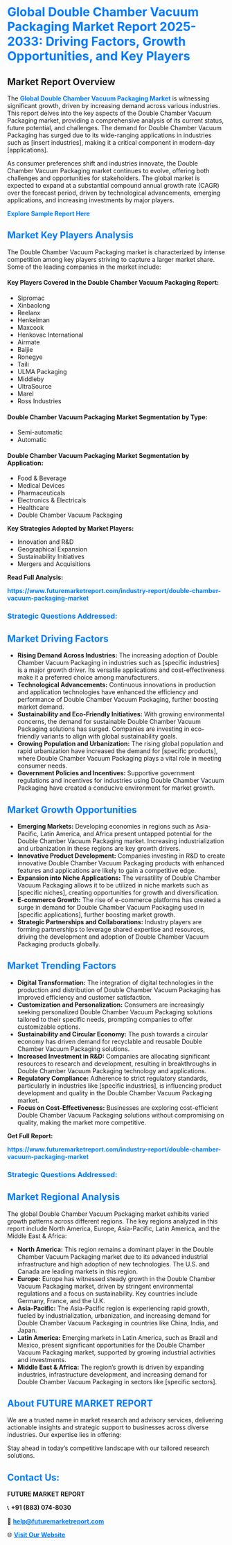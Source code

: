 <h1 style="color: #007BFF;">Global Double Chamber Vacuum Packaging Market Report 2025-2033: Driving Factors, Growth Opportunities, and Key Players</h1>

<section id="overview">
<h2>Market Report Overview</h2>
<p>The <a href="https://www.futuremarketreport.com/industry-report/double-chamber-vacuum-packaging-market" style="color: #007BFF; text-decoration: none;"><strong>Global Double Chamber Vacuum Packaging Market</strong></a> is witnessing significant growth, driven by increasing demand across various industries. This report delves into the key aspects of the Double Chamber Vacuum Packaging market, providing a comprehensive analysis of its current status, future potential, and challenges. The demand for Double Chamber Vacuum Packaging has surged due to its wide-ranging applications in industries such as [insert industries], making it a critical component in modern-day [applications].</p>
<p>As consumer preferences shift and industries innovate, the Double Chamber Vacuum Packaging market continues to evolve, offering both challenges and opportunities for stakeholders. The global market is expected to expand at a substantial compound annual growth rate (CAGR) over the forecast period, driven by technological advancements, emerging applications, and increasing investments by major players.</p>
</section>

<section id="overview">
<p><a href="https://www.futuremarketreport.com/request-sample/reportId=112481" style="color: #007BFF; text-decoration: none;"><strong>Explore Sample Report Here</strong></a></p>
</section>

<section id="key-players">
<h2 style="color: #007BFF;">Market Key Players Analysis</h2>
<p>The Double Chamber Vacuum Packaging market is characterized by intense competition among key players striving to capture a larger market share. Some of the leading companies in the market include:</p>
<h4>Key Players Covered in the Double Chamber Vacuum Packaging Report:</h4>
<ul><li>Sipromac</li><li>Xinbaolong</li><li>Reelanx</li><li>Henkelman</li><li>Maxcook</li><li>Henkovac International</li><li>Airmate</li><li>Baijie</li><li>Ronegye</li><li>Taili</li><li>ULMA Packaging</li><li>Middleby</li><li>UltraSource</li><li>Marel</li><li>Ross Industries</li></ul>
<h4>Double Chamber Vacuum Packaging Market Segmentation by Type:</h4>
<ul><li>Semi-automatic</li><li>Automatic</li></ul>

<h4>Double Chamber Vacuum Packaging Market Segmentation by Application:</h4>
<ul><li>Food &amp; Beverage</li><li>Medical Devices</li><li>Pharmaceuticals</li><li>Electronics &amp; Electricals</li><li>Healthcare</li><li>Double Chamber Vacuum Packaging</li></ul>
<p><strong>Key Strategies Adopted by Market Players:</strong></p>
<ul>
<li>Innovation and R&D</li>
<li>Geographical Expansion</li>
<li>Sustainability Initiatives</li>
<li>Mergers and Acquisitions</li>
</ul>
</section>

<section>
<p><strong>Read Full Analysis: </strong></p><a href="https://www.futuremarketreport.com/industry-report/double-chamber-vacuum-packaging-market" style="color: #007BFF; text-decoration: none;"><strong>https://www.futuremarketreport.com/industry-report/double-chamber-vacuum-packaging-market</strong></a>
<h3 style="color: #007BFF;">Strategic Questions Addressed:</h3>
</section>

<section id="driving-factors">
<h2 style="color: #007BFF;">Market Driving Factors</h2>
<ul>
<li><strong>Rising Demand Across Industries:</strong> The increasing adoption of Double Chamber Vacuum Packaging in industries such as [specific industries] is a major growth driver. Its versatile applications and cost-effectiveness make it a preferred choice among manufacturers.</li>
<li><strong>Technological Advancements:</strong> Continuous innovations in production and application technologies have enhanced the efficiency and performance of Double Chamber Vacuum Packaging, further boosting market demand.</li>
<li><strong>Sustainability and Eco-Friendly Initiatives:</strong> With growing environmental concerns, the demand for sustainable Double Chamber Vacuum Packaging solutions has surged. Companies are investing in eco-friendly variants to align with global sustainability goals.</li>
<li><strong>Growing Population and Urbanization:</strong> The rising global population and rapid urbanization have increased the demand for [specific products], where Double Chamber Vacuum Packaging plays a vital role in meeting consumer needs.</li>
<li><strong>Government Policies and Incentives:</strong> Supportive government regulations and incentives for industries using Double Chamber Vacuum Packaging have created a conducive environment for market growth.</li>
</ul>
</section>

<section id="growth-opportunities">
<h2 style="color: #007BFF;">Market Growth Opportunities</h2>
<ul>
<li><strong>Emerging Markets:</strong> Developing economies in regions such as Asia-Pacific, Latin America, and Africa present untapped potential for the Double Chamber Vacuum Packaging market. Increasing industrialization and urbanization in these regions are key growth drivers.</li>
<li><strong>Innovative Product Development:</strong> Companies investing in R&D to create innovative Double Chamber Vacuum Packaging products with enhanced features and applications are likely to gain a competitive edge.</li>
<li><strong>Expansion into Niche Applications:</strong> The versatility of Double Chamber Vacuum Packaging allows it to be utilized in niche markets such as [specific niches], creating opportunities for growth and diversification.</li>
<li><strong>E-commerce Growth:</strong> The rise of e-commerce platforms has created a surge in demand for Double Chamber Vacuum Packaging used in [specific applications], further boosting market growth.</li>
<li><strong>Strategic Partnerships and Collaborations:</strong> Industry players are forming partnerships to leverage shared expertise and resources, driving the development and adoption of Double Chamber Vacuum Packaging products globally.</li>
</ul>
</section>

<section id="trending-factors">
<h2 style="color: #007BFF;">Market Trending Factors</h2>
<ul>
<li><strong>Digital Transformation:</strong> The integration of digital technologies in the production and distribution of Double Chamber Vacuum Packaging has improved efficiency and customer satisfaction.</li>
<li><strong>Customization and Personalization:</strong> Consumers are increasingly seeking personalized Double Chamber Vacuum Packaging solutions tailored to their specific needs, prompting companies to offer customizable options.</li>
<li><strong>Sustainability and Circular Economy:</strong> The push towards a circular economy has driven demand for recyclable and reusable Double Chamber Vacuum Packaging solutions.</li>
<li><strong>Increased Investment in R&D:</strong> Companies are allocating significant resources to research and development, resulting in breakthroughs in Double Chamber Vacuum Packaging technology and applications.</li>
<li><strong>Regulatory Compliance:</strong> Adherence to strict regulatory standards, particularly in industries like [specific industries], is influencing product development and quality in the Double Chamber Vacuum Packaging market.</li>
<li><strong>Focus on Cost-Effectiveness:</strong> Businesses are exploring cost-efficient Double Chamber Vacuum Packaging solutions without compromising on quality, making the market more competitive.</li>
</ul>
</section>

<section>
<p><strong>Get Full Report: </strong></p><a href="https://www.futuremarketreport.com/industry-report/double-chamber-vacuum-packaging-market" style="color: #007BFF; text-decoration: none;"><strong>https://www.futuremarketreport.com/industry-report/double-chamber-vacuum-packaging-market</strong></a>
<h3 style="color: #007BFF;">Strategic Questions Addressed:</h3>
</section>


<section id="regional-analysis">
<h2 style="color: #007BFF;">Market Regional Analysis</h2>
<p>The global Double Chamber Vacuum Packaging market exhibits varied growth patterns across different regions. The key regions analyzed in this report include North America, Europe, Asia-Pacific, Latin America, and the Middle East & Africa:</p>
<ul>
<li><strong>North America:</strong> This region remains a dominant player in the Double Chamber Vacuum Packaging market due to its advanced industrial infrastructure and high adoption of new technologies. The U.S. and Canada are leading markets in this region.</li>
<li><strong>Europe:</strong> Europe has witnessed steady growth in the Double Chamber Vacuum Packaging market, driven by stringent environmental regulations and a focus on sustainability. Key countries include Germany, France, and the U.K.</li>
<li><strong>Asia-Pacific:</strong> The Asia-Pacific region is experiencing rapid growth, fueled by industrialization, urbanization, and increasing demand for Double Chamber Vacuum Packaging in countries like China, India, and Japan.</li>
<li><strong>Latin America:</strong> Emerging markets in Latin America, such as Brazil and Mexico, present significant opportunities for the Double Chamber Vacuum Packaging market, supported by growing industrial activities and investments.</li>
<li><strong>Middle East & Africa:</strong> The region’s growth is driven by expanding industries, infrastructure development, and increasing demand for Double Chamber Vacuum Packaging in sectors like [specific sectors].</li>
</ul>
</section>

<footer>
<h2 style="color: #007BFF;">About FUTURE MARKET REPORT</h2>
<p>We are a trusted name in market research and advisory services, delivering actionable insights and strategic support to businesses across diverse industries. Our expertise lies in offering:</p>

<p>Stay ahead in today’s competitive landscape with our tailored research solutions.</p>

<h2 style="color: #007BFF;">Contact Us:</h2>
<p><strong>FUTURE MARKET REPORT</strong></p>
<p>📞 <strong>+91 (883) 074-8030</strong></p>
<p>📧 <strong><a href="mailto:help@futuremarketreport.com" style="color: #007BFF;">help@futuremarketreport.com</a></strong></p>
<p>🌐 <strong><a href="https://www.futuremarketreport.com/" style="color: #007BFF;">Visit Our Website</a></strong></p>
</footer>